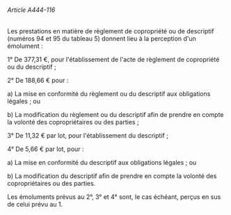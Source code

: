 ###### Article A444-116

Les prestations en matière de règlement de copropriété ou de descriptif (numéros 94 et 95 du tableau 5) donnent lieu à la perception d'un émolument :

1° De 377,31 €, pour l'établissement de l'acte de règlement de copropriété ou du descriptif ;

2° De 188,66 € pour :

a) La mise en conformité du règlement ou du descriptif aux obligations légales ; ou

b) La modification du règlement ou du descriptif afin de prendre en compte la volonté des copropriétaires ou des parties ;

3° De 11,32 € par lot, pour l'établissement du descriptif ;

4° De 5,66 € par lot, pour :

a) La mise en conformité du descriptif aux obligations légales ; ou

b) La modification du descriptif afin de prendre en compte la volonté des copropriétaires ou des parties.

Les émoluments prévus au 2°, 3° et 4° sont, le cas échéant, perçus en sus de celui prévu au 1.

